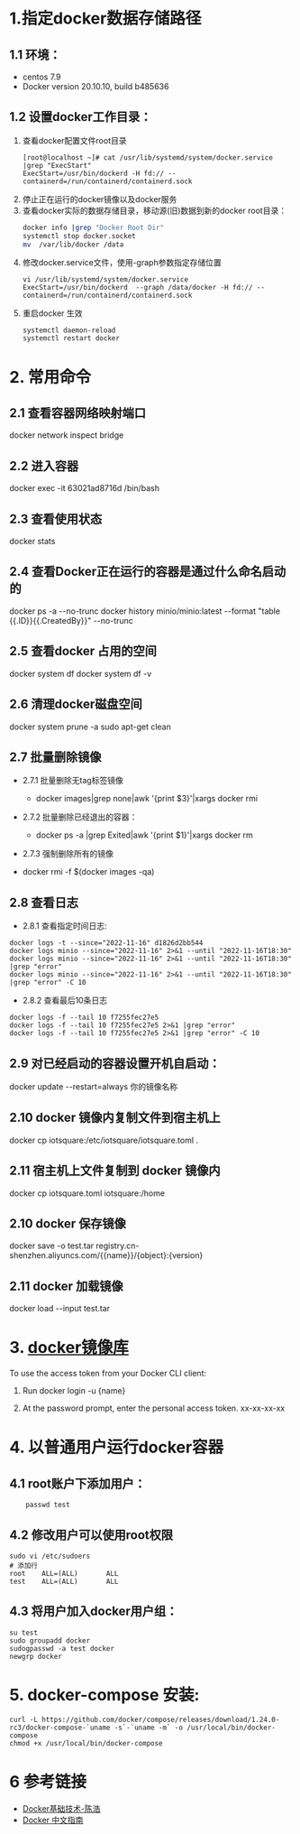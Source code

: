 # 1.指定docker数据存储路径
## 1.1 环境：
   - centos 7.9
   - Docker version 20.10.10, build b485636
    
## 1.2 设置docker工作目录：

1. 查看docker配置文件root目录
      ``` 
     [root@localhost ~]# cat /usr/lib/systemd/system/docker.service |grep "ExecStart"
     ExecStart=/usr/bin/dockerd -H fd:// --containerd=/run/containerd/containerd.sock
      ```
2. 停止正在运行的docker镜像以及docker服务 
3. 查看docker实际的数据存储目录，移动源(旧)数据到新的docker root目录：
   ```sh
   docker info |grep "Docker Root Dir"
   systemctl stop docker.socket
   mv  /var/lib/docker /data
   ```
4. 修改docker.service文件，使用-graph参数指定存储位置
   ```  
   vi /usr/lib/systemd/system/docker.service
   ExecStart=/usr/bin/dockerd  --graph /data/docker -H fd:// --containerd=/run/containerd/containerd.sock
   ```
5. 重启docker 生效
    ```
    systemctl daemon-reload
    systemctl restart docker 
    ```

# 2. 常用命令
## 2.1 查看容器网络映射端口
docker network inspect bridge
## 2.2 进入容器
docker exec -it 63021ad8716d /bin/bash

## 2.3 查看使用状态
docker stats

## 2.4 查看Docker正在运行的容器是通过什么命名启动的
docker ps -a --no-trunc
docker history minio/minio:latest --format "table {{.ID}}{{.CreatedBy}}" --no-trunc

## 2.5  查看docker 占用的空间
docker system df
docker system df -v
## 2.6 清理docker磁盘空间
docker system prune -a
sudo apt-get clean
## 2.7 批量删除镜像
* 2.7.1 批量删除无tag标签镜像
  - docker images|grep none|awk '{print $3}'|xargs docker rmi

* 2.7.2 批量删除已经退出的容器：
  - docker ps -a |grep Exited|awk '{print $1}'|xargs docker rm
*  2.7.3 强制删除所有的镜像 
  - docker rmi -f $(docker images -qa)
##  2.8 查看日志
* 2.8.1 查看指定时间日志:
 ```
docker logs -t --since="2022-11-16" d1826d2bb544
docker logs minio --since="2022-11-16" 2>&1 --until "2022-11-16T18:30" 
docker logs minio --since="2022-11-16" 2>&1 --until "2022-11-16T18:30" |grep "error"
docker logs minio --since="2022-11-16" 2>&1 --until "2022-11-16T18:30" |grep "error" -C 10 
```
* 2.8.2 查看最后10条日志
```
docker logs -f --tail 10 f7255fec27e5
docker logs -f --tail 10 f7255fec27e5 2>&1 |grep "error"
docker logs -f --tail 10 f7255fec27e5 2>&1 |grep "error" -C 10 
```

## 2.9 对已经启动的容器设置开机自启动：
docker update --restart=always 你的镜像名称

## 2.10 docker 镜像内复制文件到宿主机上

docker cp iotsquare:/etc/iotsquare/iotsquare.toml .

## 2.11  宿主机上文件复制到 docker 镜像内

docker cp iotsquare.toml iotsquare:/home

## 2.10 docker 保存镜像

docker save -o test.tar registry.cn-shenzhen.aliyuncs.com/{{name}}/{object}:{version}

## 2.11 docker 加载镜像
docker load --input test.tar

# 3. [docker镜像库](https://hub.docker.com/)
To use the access token from your Docker CLI client:

1. Run docker login -u {name}

2. At the password prompt, enter the personal access token.
   xx-xx-xx-xx


# 4. 以普通用户运行docker容器

## 4.1 root账户下添加用户：
``` useradd test
    passwd test
```

## 4.2 修改用户可以使用root权限
```shell
sudo vi /etc/sudoers
# 添加行
root    ALL=(ALL)       ALL
test    ALL=(ALL)       ALL

```

## 4.3 将用户加入docker用户组：
```shell
su test
sudo groupadd docker
sudogpasswd -a test docker
newgrp docker 
```

# 5. docker-compose 安装:
```
curl -L https://github.com/docker/compose/releases/download/1.24.0-rc3/docker-compose-`uname -s`-`uname -m` -o /usr/local/bin/docker-compose
chmod +x /usr/local/bin/docker-compose
```

# 6 参考链接
- [Docker基础技术-陈浩](https://coolshell.cn/articles/17010.html)
- [Docker 中文指南](https://www.widuu.com/chinese_docker/userguide/dockerhub.html)